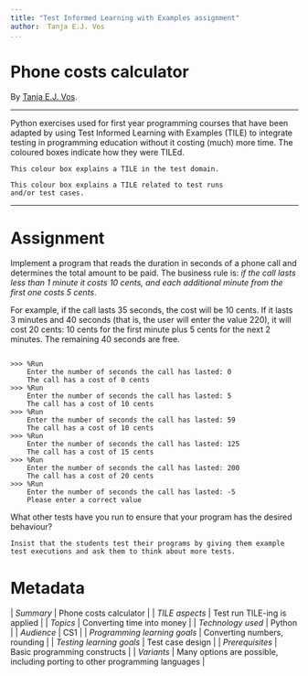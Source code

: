```yaml
---
title: "Test Informed Learning with Examples assignment"
author:  Tanja E.J. Vos
...
```


# Phone costs calculator

By [Tanja E.J. Vos](https://www.tanjavos.com).

------------------------------------------------------------------------

Python exercises used for first year programming courses that
have been adapted by using Test Informed Learning with Examples (TILE)
to integrate testing in programming education without it costing (much)
more time. The coloured boxes indicate how they were TILEd.

```testdomaintile
This colour box explains a TILE in the test domain.
```

```testruntile
This colour box explains a TILE related to test runs 
and/or test cases.
```
------------------------------------------------------------------------

# Assignment

Implement a program that reads the duration in seconds of a phone
call and determines the total amount to be paid. The business rule
is: *if the call lasts less than 1 minute it costs 10 cents, and
each additional minute from the first one costs 5 cents*.

For example, if the call lasts 35 seconds, the cost will be 10
cents. If it lasts 3 minutes and 40 seconds (that is, the user will
enter the value 220), it will cost 20 cents: 10 cents for the first
minute plus 5 cents for the next 2 minutes. The remaining 40 seconds
are free.

```small

>>> %Run 
    Enter the number of seconds the call has lasted: 0
    The call has a cost of 0 cents
>>> %Run 
    Enter the number of seconds the call has lasted: 5
    The call has a cost of 10 cents
>>> %Run 
    Enter the number of seconds the call has lasted: 59
    The call has a cost of 10 cents
>>> %Run 
    Enter the number of seconds the call has lasted: 125
    The call has a cost of 15 cents
>>> %Run 
    Enter the number of seconds the call has lasted: 200
    The call has a cost of 20 cents
>>> %Run 
    Enter the number of seconds the call has lasted: -5
    Please enter a correct value
```

What other tests have you run to ensure that your program has the
desired behaviour?

```testruntile
Insist that the students test their programs by giving them example
test executions and ask them to think about more tests.
```

# Metadata

| *Summary*                     | Phone costs calculator |
| *TILE aspects*                | Test run TILE-ing is applied |
| *Topics*                      | Converting time into money |
| *Technology used*             | Python |
| *Audience*                    | CS1 |
| *Programming learning goals*  | Converting numbers, rounding |
| *Testing learning goals*      | Test case design |
| *Prerequisites*               | Basic programming constructs |
| *Variants*                    | Many options are possible, including porting to other programming languages |    